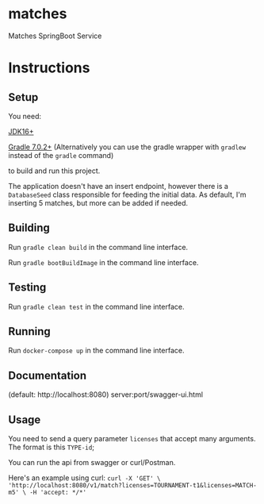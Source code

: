 # matches

Matches SpringBoot Service

# Instructions

## Setup

You need:

[JDK16+](https://jdk.java.net/)

[Gradle 7.0.2+](https://gradle.org/releases/)
(Alternatively you can use the gradle wrapper with `gradlew` instead of the `gradle` command)

to build and run this project.

The application doesn't have an insert endpoint, however there is a `DatabaseSeed` class responsible for feeding the
initial data. As default, I'm inserting 5 matches, but more can be added if needed.

## Building

Run `gradle clean build` in the command line interface.

Run `gradle bootBuildImage` in the command line interface.

## Testing

Run `gradle clean test` in the command line interface.

## Running

Run `docker-compose up` in the command line interface.

## Documentation

(default: http://localhost:8080)
server:port/swagger-ui.html

## Usage
You need to send a query parameter `licenses` that accept many arguments.
The format is this `TYPE-id`;

You can run the api from swagger or curl/Postman.

Here's an example using curl:
`curl -X 'GET' \
'http://localhost:8080/v1/match?licenses=TOURNAMENT-t1&licenses=MATCH-m5' \
-H 'accept: */*'`
